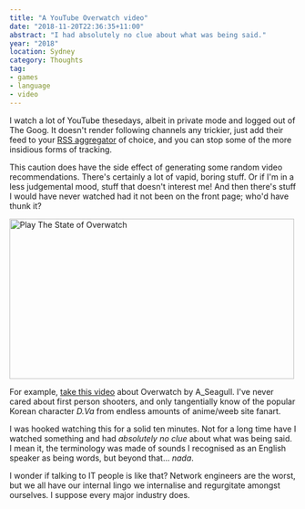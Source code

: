 ```yaml
---
title: "A YouTube Overwatch video"
date: "2018-11-20T22:36:35+11:00"
abstract: "I had absolutely no clue about what was being said."
year: "2018"
location: Sydney
category: Thoughts
tag:
- games
- language
- video
---
```

I watch a lot of YouTube thesedays, albeit in private mode and logged out of The Goog. It doesn't render following channels any trickier, just add their feed to your [RSS aggregator] of choice, and you can stop some of the more insidious forms of tracking.

This caution does have the side effect of generating some random video recommendations. There's certainly a lot of vapid, boring stuff. Or if I'm in a less judgemental mood, stuff that doesn't interest me! And then there's stuff I would have never watched had it not been on the front page; who'd have thunk it?

<p><a href="https://www.youtube.com/watch?v=f0lGo-HVVbE" title="Play The State of Overwatch"><img src="https://rubenerd.com/files/2018/yt-f0lGo-HVVbE@1x.jpg" srcset="https://rubenerd.com/files/2018/yt-f0lGo-HVVbE@1x.jpg 1x, https://rubenerd.com/files/2018/yt-f0lGo-HVVbE@2x.jpg 2x" alt="Play The State of Overwatch" style="width:500px;height:281px;" /></a>

For example, [take this video] about Overwatch by A_Seagull. I've never cared about first person shooters, and only tangentially know of the popular Korean character *D.Va* from endless amounts of anime/weeb site fanart. 

I was hooked watching this for a solid ten minutes. Not for a long time have I watched something and had *absolutely no clue* about what was being said. I mean it, the terminology was made of sounds I recognised as an English speaker as being words, but beyond that... *nada*.

I wonder if talking to IT people is like that? Network engineers are the worst, but we all have our internal lingo we internalise and regurgitate amongst ourselves. I suppose every major industry does.

[RSS aggregator]: https://support.google.com/youtube/answer/6224202?hl=en
[take this video]: https://www.youtube.com/watch?v=f0lGo-HVVbE "Play The State of Overwatch"

